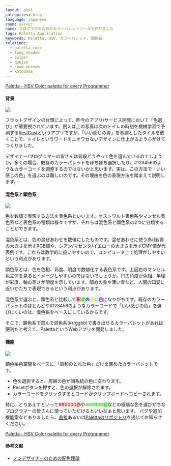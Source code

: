 ```yaml
---
layout: post
categories: blog
language: japanese
room: server
name: プログラマのためのカラーパレットツールを作りました
tags: Paletta Application
keywords: Paletta, HSV, カラーパレット, 顕色系
relations:
  - paletta_code
  - long_shadow
  - swiper
  - quuize
  - spam_museum
  - kotodama
---
```


[Paletta - HSV Color palette for every Programmer](http://paletta.mrk1869.com)

#### 背景

<img src="https://dl.dropboxusercontent.com/u/12208857/img/Paletta-restcast.jpg" class="image-on-frame">

フラットデザインの台頭によって、昨今のアプリ/サービス開発において「色選び」が重要視されています。例えば上の写真は次のトイレの時刻を機械学習で予測する[RestCast](http://jp.startup-dating.com/2013/05/super-hackathon-2013-in-osak)というアプリですが、「いい感じの青」を基調としたタイルを敷くことで、トイレというワードをニオワセないデザインに仕上がるよう心がけてつくりました。

デザイナー/プログラマーの皆さんは普段どうやって色を選んでいるのでしょうか。多くの場合、既存のカラーパレットをぽちぽち選択したり、#123456のようなカラーコードを調整するのではないかと思います。実は、この方法で「いい感じの色」を選ぶのは難しいのです。その理由を色の表現方法を踏まえて説明します。

#### 混色系と顕色系

<img src="https://dl.dropboxusercontent.com/u/12208857/img/Paletta-color_space.png" class="image-on-frame">

色を数値で表現する方法を表色系といいます。オストワルト表色系やマンセル表色系など表色系の種類は様々ですが、それらは混色系と顕色系の2つに分類することができます。

混色系とは、色の混ぜあわせを数値にしたものです。混ぜあわせに使う赤/緑/青の大きさを示すRGB値や、シアン/マゼンタ/イエローの大きさを示すCMY値が代表例です。これらは数学的に扱いやすいので、コンピュータ上で処理がしやすいという利点があります。

顕色系とは、色を色相、彩度、明度で数値化する表色系です。上図右のマンセル色立体を見るとイメージしやすいのではないでしょうか。円の角度が色相、半径が彩度、軸の高さが明度を示しています。暗めの赤や薄い青など、人間の知覚に近いかたちで表現できるという利点があります。

混色系で選ぶと、顕色系と比較して<span style="color:#ff0000;font-weight:600;">彩</span><span style="color:#00ff00;font-weight:600;">度</span><span style="color:#0000ff;font-weight:600;">の</span><span style="color:#ffff00;font-weight:600;">高</span><span style="color:#00ffff;font-weight:600;">い</span><span style="color:#ff00ff;font-weight:600;">色</span>になりがちです。既存のカラーパレットのほとんどや#123456のようなカラーコードで「いい感じの色」を選びにくいのは、混色系をベースにしているからです。

そこで、顕色系で選んで混色系(#rrggbb)で書き出せるカラーパレットがあれば便利だと考えて、PalettaというWebアプリを開発しました。

#### 機能

[<img src="https://dl.dropboxusercontent.com/u/12208857/img/Paletta-feature_red.png" class="image-on-frame">](http://paletta.mrk1869.com)

顕色系色空間をベースに,「調和のとれた色」だけを集めたカラーパレットです。

<ul>
<li>色を選択すると、周囲の色が同系統の色に変わります。</li>
<li>Resetボタンを押すと、色の選択が解除されます。</li>
<li>カラーコードをクリックするとコードがクリップボードへコピーされます。</li>
</ul>

特に、とりあえずといって<span style="color:#ff0000;font-weight:600;">#ff0000赤</span>や<span style="color:#00ff00;font-weight:600;">#00ff00緑</span>などの極端な色を選びがちなプログラマーの皆さんに使っていただけるといいなぁと思います。
バグや追加機能案などありましたら、[直接](http://mrk1869.com/aboutme/)あるいは[Palettaのリポジトリ](https://github.com/Mrk1869/paletta)を通じてお知らせください。

[Paletta - HSV Color palette for every Programmer](http://paletta.mrk1869.com)

#### 参考文献

* [ノンデザイナーのための配色理論](http://www.slideshare.net/saucerjp/ss-14902681)

